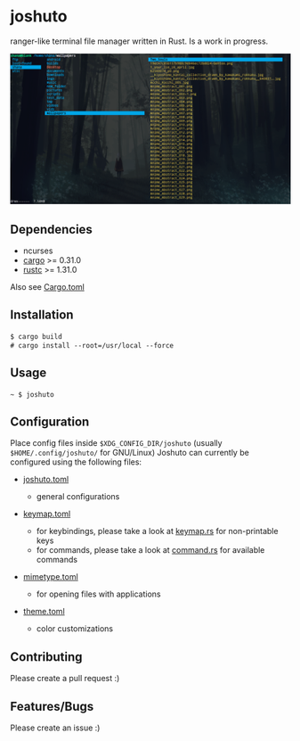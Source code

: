 # joshuto

ranger-like terminal file manager written in Rust.
Is a work in progress.

![Alt text](joshuto_screenshot.png?raw=true "joshuto")

## Dependencies
 - ncurses
 - [cargo](https://github.com/rust-lang/cargo/) >= 0.31.0
 - [rustc](https://www.rust-lang.org/) >= 1.31.0

Also see [Cargo.toml](https://github.com/kamiyaa/joshuto/blob/master/Cargo.toml)

## Installation
```
$ cargo build
# cargo install --root=/usr/local --force
```

## Usage
```
~ $ joshuto
```

## Configuration
Place config files inside `$XDG_CONFIG_DIR/joshuto` (usually `$HOME/.config/joshuto/` for GNU/Linux)
Joshuto can currently be configured using the following files:

 - [joshuto.toml](https://github.com/kamiyaa/joshuto/blob/master/config/joshuto.toml)
   - general configurations

 - [keymap.toml](https://github.com/kamiyaa/joshuto/blob/master/config/keymap.toml)
   - for keybindings, please take a look at [keymap.rs](https://github.com/kamiyaa/joshuto/blob/master/src/joshuto/config/keymap.rs) for non-printable keys
   - for commands, please take a look at [command.rs](https://github.com/kamiyaa/joshuto/blob/master/src/joshuto/command.rs) for available commands

 - [mimetype.toml](https://github.com/kamiyaa/joshuto/blob/master/config/mimetype.toml)
   - for opening files with applications

 - [theme.toml](https://github.com/kamiyaa/joshuto/blob/master/config/theme.toml)
   - color customizations


## Contributing
Please create a pull request :)

## Features/Bugs
Please create an issue :)
